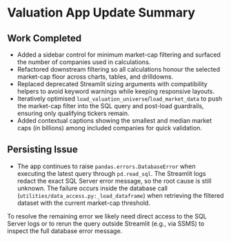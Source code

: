 # Valuation App Update Summary

## Work Completed
- Added a sidebar control for minimum market-cap filtering and surfaced the number of companies used in calculations.
- Refactored downstream filtering so all calculations honour the selected market-cap floor across charts, tables, and drilldowns.
- Replaced deprecated Streamlit sizing arguments with compatibility helpers to avoid keyword warnings while keeping responsive layouts.
- Iteratively optimised `load_valuation_universe`/`load_market_data` to push the market-cap filter into the SQL query and post-load guardrails, ensuring only qualifying tickers remain.
- Added contextual captions showing the smallest and median market caps (in billions) among included companies for quick validation.

## Persisting Issue
- The app continues to raise `pandas.errors.DatabaseError` when executing the latest query through `pd.read_sql`. The Streamlit logs redact the exact SQL Server error message, so the root cause is still unknown. The failure occurs inside the database call (`utilities/data_access.py:_load_dataframe`) when retrieving the filtered dataset with the current market-cap threshold.

To resolve the remaining error we likely need direct access to the SQL Server logs or to rerun the query outside Streamlit (e.g., via SSMS) to inspect the full database error message.
